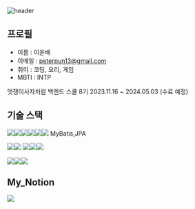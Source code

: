![header](https://capsule-render.vercel.app/api?type=rect&height=200&text=BDCOOT&fontAlign=70&stroke=00FF00&strokeWidth=3)


## 프로필

- 이름 : 이윤배
- 이메일 : peterpun13@gmail.com
- 취미 : 코딩, 요리, 게임
- MBTI : INTP

멋쟁이사자처럼 백엔드 스쿨 8기 
2023.11.16 ~ 2024.05.03 (수료 예정)

## 기술 스택

<img src="https://img.shields.io/badge/java-007396?style=for-the-badge&logo=java&logoColor=white"><img src="https://img.shields.io/badge/SpringBoot-6DB33F?style=for-the-badge&logo=SpirngBoot&logoColor=white"><img src="https://img.shields.io/badge/SpringSecurity-6DB33F?style=for-the-badge&logo=SpirngSecurity&logoColor=white"><img src="https://img.shields.io/badge/gradle-02303A?style=for-the-badge&logo=gradle&logoColor=white"><img src="https://img.shields.io/badge/socket.io-010101?style=for-the-badge&logo=socket.io&logoColor=white"><img src="https://img.shields.io/badge/docker-2496ED?style=for-the-badge&logo=docker&logoColor=white"> MyBatis,JPA

<img src="https://img.shields.io/badge/mysql-4479A1?style=for-the-badge&logo=mysql&logoColor=white"><img src="https://img.shields.io/badge/mariaDB-003545?style=for-the-badge&logo=mariaDB&logoColor=white"> <img src="https://img.shields.io/badge/html5-E34F26?style=for-the-badge&logo=html5&logoColor=white"><img src="https://img.shields.io/badge/css-1572B6?style=for-the-badge&logo=css3&logoColor=white"><img src="https://img.shields.io/badge/javascript-F7DF1E?style=for-the-badge&logo=javascript&logoColor=black">



<img src="https://img.shields.io/badge/amazonaws-232F3E?style=for-the-badge&logo=amazonaws&logoColor=white"><img src="https://img.shields.io/badge/github-181717?style=for-the-badge&logo=github&logoColor=white"><img src="https://img.shields.io/badge/git-F05032?style=for-the-badge&logo=git&logoColor=white">
  
  
  

## My_Notion


<a href="https://material-laborer-bf1.notion.site/589f90db0f5c4904a2739fb4d44ab702?pvs=4" target="_blank"><img src="https://img.shields.io/badge/Notion-000000?style=for-the-badge&logo=notion&logoColor=FFFFFF"/></a>



<!--
**BDCOOT/BDCOOT** is a ✨ _special_ ✨ repository because its `README.md` (this file) appears on your GitHub profile.

Here are some ideas to get you started:

- 🔭 I’m currently working on ...
- 🌱 I’m currently learning ...
- 👯 I’m looking to collaborate on ...
- 🤔 I’m looking for help with ...
- 💬 Ask me about ...
- 📫 How to reach me: ...
- 😄 Pronouns: ...
- ⚡ Fun fact: ...
-->
